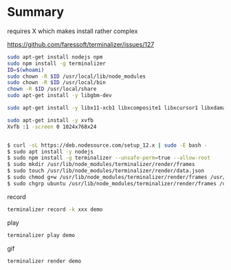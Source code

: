 # Summary

requires X which makes install rather complex



https://github.com/faressoft/terminalizer/issues/127


```bash
sudo apt-get install nodejs npm
sudo npm install -g terminalizer
ID=$(whoami)
sudo chown -R $ID /usr/local/lib/node_modules
sudo chown -R $ID /usr/local/bin
chown -R $ID /usr/local/share
sudo apt-get install -y libgbm-dev

```

```bash
sudo apt-get install -y libx11-xcb1 libxcomposite1 libxcursor1 libxdamage1 libxi6 libxtst6 libnss3 libgdk-pixbuf2.0-0 libgtk-3-0 libxss1

sudo apt-get install -y xvfb
Xvfb :1 -screen 0 1024x768x24


$ curl -sL https://deb.nodesource.com/setup_12.x | sudo -E bash -
$ sudo apt install -y nodejs
$ sudo npm install -g terminalizer --unsafe-perm=true --allow-root
$ sudo mkdir /usr/lib/node_modules/terminalizer/render/frames
$ sudo touch /usr/lib/node_modules/terminalizer/render/data.json
$ sudo chmod g+w /usr/lib/node_modules/terminalizer/render/frames /usr/lib/node_modules/terminalizer/render/data.json
$ sudo chgrp ubuntu /usr/lib/node_modules/terminalizer/render/frames /usr/lib/node_modules/terminalizer/render/data.json
```



record
```bash
terminalizer record -k xxx demo
```

play
```bash
terminalizer play demo
```

gif
```bash
terminalizer render demo
```